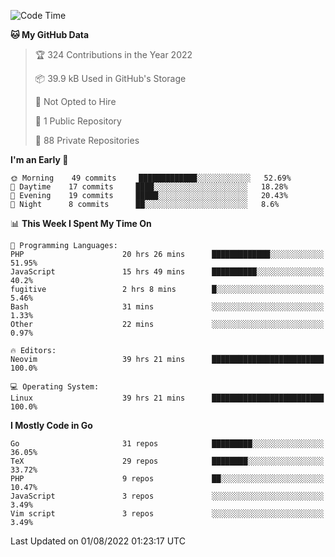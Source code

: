 
<!--START_SECTION:waka-->
![Code Time](http://img.shields.io/badge/Code%20Time-0%20secs-blue)

**🐱 My GitHub Data** 

> 🏆 324 Contributions in the Year 2022
 > 
> 📦 39.9 kB Used in GitHub's Storage 
 > 
> 🚫 Not Opted to Hire
 > 
> 📜 1 Public Repository 
 > 
> 🔑 88 Private Repositories  
 > 
**I'm an Early 🐤** 

```text
🌞 Morning    49 commits     █████████████░░░░░░░░░░░░   52.69% 
🌆 Daytime    17 commits     ████░░░░░░░░░░░░░░░░░░░░░   18.28% 
🌃 Evening    19 commits     █████░░░░░░░░░░░░░░░░░░░░   20.43% 
🌙 Night      8 commits      ██░░░░░░░░░░░░░░░░░░░░░░░   8.6%

```


📊 **This Week I Spent My Time On** 

```text
💬 Programming Languages: 
PHP                      20 hrs 26 mins      █████████████░░░░░░░░░░░░   51.95% 
JavaScript               15 hrs 49 mins      ██████████░░░░░░░░░░░░░░░   40.2% 
fugitive                 2 hrs 8 mins        █░░░░░░░░░░░░░░░░░░░░░░░░   5.46% 
Bash                     31 mins             ░░░░░░░░░░░░░░░░░░░░░░░░░   1.33% 
Other                    22 mins             ░░░░░░░░░░░░░░░░░░░░░░░░░   0.97%

🔥 Editors: 
Neovim                   39 hrs 21 mins      █████████████████████████   100.0%

💻 Operating System: 
Linux                    39 hrs 21 mins      █████████████████████████   100.0%

```

**I Mostly Code in Go** 

```text
Go                       31 repos            █████████░░░░░░░░░░░░░░░░   36.05% 
TeX                      29 repos            ████████░░░░░░░░░░░░░░░░░   33.72% 
PHP                      9 repos             ██░░░░░░░░░░░░░░░░░░░░░░░   10.47% 
JavaScript               3 repos             ░░░░░░░░░░░░░░░░░░░░░░░░░   3.49% 
Vim script               3 repos             ░░░░░░░░░░░░░░░░░░░░░░░░░   3.49%

```



 Last Updated on 01/08/2022 01:23:17 UTC
<!--END_SECTION:waka-->
